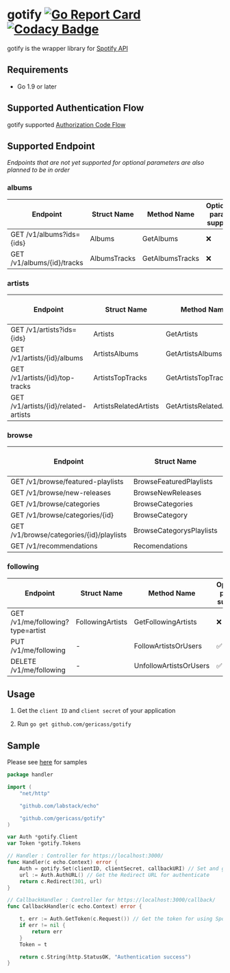 # gotify [![Go Report Card](https://goreportcard.com/badge/github.com/gericass/gotify)](https://goreportcard.com/report/github.com/gericass/gotify) [![Codacy Badge](https://api.codacy.com/project/badge/Grade/0951a711ac0a4f5fa9309cfdf41d8e9d)](https://www.codacy.com/app/gericass/gotify?utm_source=github.com&utm_medium=referral&utm_content=gericass/gotify&utm_campaign=badger)

gotify is the wrapper library for [Spotify API](https://developer.spotify.com/web-api/)

## Requirements

- Go 1.9 or later

## Supported Authentication Flow

gotify supported [Authorization Code Flow](https://developer.spotify.com/web-api/authorization-guide/#authorization_code_flow)


## Supported Endpoint

*Endpoints that are not yet supported for optional parameters are also planned to be in order*

### albums

| Endpoint                                 | Struct Name               | Method Name               | Optional param support |
|------------------------------------------|---------------------------|---------------------------|------------------------|
| GET /v1/albums?ids={ids}                 | Albums                    | GetAlbums                    | ❌                     |
| GET /v1/albums/{id}/tracks               | AlbumsTracks              | GetAlbumsTracks              | ❌                     |


### artists

| Endpoint                                 | Struct Name               | Method Name                  | Optional param support |
|------------------------------------------|---------------------------|------------------------------|------------------------|
| GET /v1/artists?ids={ids}                | Artists                   | GetArtists                   | no option              |
| GET /v1/artists/{id}/albums              | ArtistsAlbums             | GetArtistsAlbums             | ✅                     |
| GET /v1/artists/{id}/top-tracks          | ArtistsTopTracks          | GetArtistsTopTracks          | no option              |
| GET /v1/artists/{id}/related-artists     | ArtistsRelatedArtists     | GetArtistsRelatedArtists     | no option              |

### browse

| Endpoint                                 | Struct Name               | Method Name                  | Optional param support |
|------------------------------------------|---------------------------|------------------------------|------------------------|
| GET /v1/browse/featured-playlists        | BrowseFeaturedPlaylists   | GetBrowseFeaturedPlaylists   | ❌                     |
| GET /v1/browse/new-releases              | BrowseNewReleases         | GetBrowseNewReleases         | ❌                     |
| GET /v1/browse/categories                | BrowseCategories          | GetBrowseCategories          | ❌                     |
| GET /v1/browse/categories/{id}           | BrowseCategory            | GetBrowseCategory            | ❌                     |
| GET /v1/browse/categories/{id}/playlists | BrowseCategorysPlaylists  | GetBrowseCategorysPlaylists  | ❌                     |
| GET /v1/recommendations                  | Recomendations            | GetRecomendations            | ❌                     |

### following

| Endpoint                                 | Struct Name               | Method Name               | Optional param support |
|------------------------------------------|---------------------------|---------------------------|------------------------|
| GET /v1/me/following?type=artist         | FollowingArtists          | GetFollowingArtists       | ❌                     |
| PUT /v1/me/following                     | -                         | FollowArtistsOrUsers      | ✅                     |
| DELETE /v1/me/following                  | -                         | UnfollowArtistsOrUsers    | ✅                     |


## Usage

1. Get the `client ID` and `client secret` of your application

2. Run `go get github.com/gericass/gotify`

## Sample

Please see [here](https://github.com/gericass/gotifySample) for samples

```go
package handler

import (
	"net/http"

	"github.com/labstack/echo"

	"github.com/gericass/gotify"
)

var Auth *gotify.Client
var Token *gotify.Tokens

// Handler : Controller for https://localhost:3000/
func Handler(c echo.Context) error {
	Auth = gotify.Set(clientID, clientSecret, callbackURI) // Set and get the basic data for using Spotify API
	url := Auth.AuthURL() // Get the Redirect URL for authenticate
	return c.Redirect(301, url)
}

// CallbackHandler : Controller for https://localhost:3000/callback/
func CallbackHandler(c echo.Context) error {

	t, err := Auth.GetToken(c.Request()) // Get the token for using Spotify API
	if err != nil {
		return err
	}
	Token = t

	return c.String(http.StatusOK, "Authentication success")
}
```
